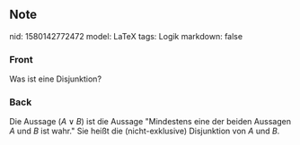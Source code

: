 ## Note
nid: 1580142772472
model: LaTeX
tags: Logik
markdown: false

### Front
Was ist eine Disjunktion?

### Back
Die Aussage $(A \vee B)$ ist die Aussage "Mindestens eine der beiden Aussagen $A$ und $B$ ist wahr." Sie heißt die (nicht-exklusive) Disjunktion von $A$ und $B$.
